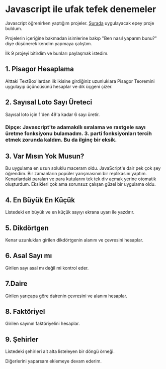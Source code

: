 # Javascript ile ufak tefek denemeler
 Javascript öğrenirken yaptığım projeler.
 [Şurada](https://www.yazilimbilisim.net/javascript/javascript-ornekleri/) uygulayacak epey proje buldum.
 
 Projelerin içeriğine bakmadan isimlerine bakıp "Ben nasıl yaparım bunu?" diye düşünerek kendim yapmaya çalıştım.
 
 İlk 9 projeyi bitirdim ve bunları paylaşmak istedim.
 
## 1. Pisagor Hesaplama
Alttaki TextBox'lardan ilk ikisine girdiğiniz uzunluklara Pisagor Teoremini uygulayıp üçüncüsünü hesaplar ve dik üçgeni çizer.

## 2. Sayısal Loto Sayı Üreteci
Sayısal loto için 1'den 49'a kadar 6 sayı üretir.
### Dipçe: Javascript'te adamakıllı sıralama ve rastgele sayı üretme fonksiyonu bulamadım. 3. parti fonksiyonları tercih etmek zorunda kaldım. Bu da ilginç bir eksik.

## 3. Var Mısın Yok Musun?
Bu uygulama en uzun soluklu maceram oldu.
JavaScript'e dair pek çok şey öğrendim.
Bir zamanların popüler yarışmasının bir replikasını yaptım.
Kenarlardaki paraları ve para kutularını tek tek div açmak yerine otomatik oluşturdum.
Eksikleri çok ama sorunsuz çalışan güzel bir uygulama oldu.

## 4. En Büyük En Küçük
Listedeki en büyük ve en küçük sayıyı ekrana uyarı ile yazdırır.

## 5. Dikdörtgen
Kenar uzunlukları girilen dikdörtgenin alanını ve çevresini hesaplar.

## 6. Asal Sayı mı
Girilen sayı asal mı değil mi kontrol eder.

## 7.Daire
Girilen yarıçapa göre dairenin çevresini ve alanını hesaplar.

## 8. Faktöriyel
Girilen sayının faktöriyelini hesaplar.

## 9. Şehirler
Listedeki şehirleri alt alta listeleyen bir döngü örneği.

Diğerlerini yaparsam eklemeye devam ederim.
